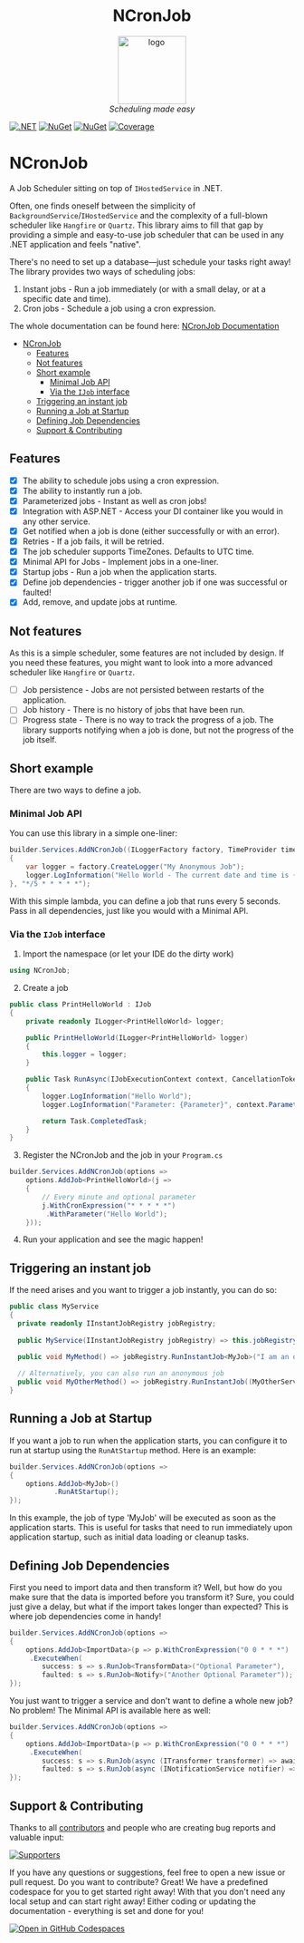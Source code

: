<h1 align="center">NCronJob</h1>

<p align="center">
  <img src="/assets/logo_small.png" alt="logo" width="120px" height="120px"/>
  <br>
  <em>Scheduling made easy</em>
  <br>
</p>


[![.NET](https://github.com/NCronJob-Dev/NCronJob/actions/workflows/dotnet.yml/badge.svg)](https://github.com/NCronJob-Dev/NCronJob/actions/workflows/dotnet.yml)
[![NuGet](https://img.shields.io/nuget/dt/NCronJob.svg)](https://www.nuget.org/packages/NCronJob)
[![NuGet](https://img.shields.io/nuget/vpre/NCronJob.svg)](https://www.nuget.org/packages/NCronJob)
[![Coverage](https://codecov.io/gh/NCronJob-Dev/NCronJob/graph/badge.svg?token=HM8G8TCYUC)](https://codecov.io/gh/NCronJob-Dev/NCronJob)

# NCronJob

A Job Scheduler sitting on top of `IHostedService` in .NET.

Often, one finds oneself between the simplicity of `BackgroundService`/`IHostedService` and the complexity of
a full-blown scheduler like `Hangfire` or `Quartz`.
This library aims to fill that gap by providing a simple and easy-to-use job scheduler that can be used in any .NET
application and feels "native".

There's no need to set up a database—just schedule your tasks right away! The library provides two ways of scheduling
jobs:

1. Instant jobs - Run a job immediately (or with a small delay, or at a specific date and time).
2. Cron jobs - Schedule a job using a cron expression.

The whole documentation can be found here: [NCronJob Documentation](https://docs.ncronjob.dev/)

- [NCronJob](#ncronjob)
  - [Features](#features)
  - [Not features](#not-features)
  - [Short example](#short-example)
    - [Minimal Job API](#minimal-job-api)
    - [Via the `IJob` interface](#via-the-ijob-interface)
  - [Triggering an instant job](#triggering-an-instant-job)
  - [Running a Job at Startup](#running-a-job-at-startup)
  - [Defining Job Dependencies](#defining-job-dependencies)
  - [Support \& Contributing](#support--contributing)


## Features

- [x] The ability to schedule jobs using a cron expression.
- [x] The ability to instantly run a job.
- [x] Parameterized jobs - Instant as well as cron jobs!
- [x] Integration with ASP.NET - Access your DI container like you would in any other service.
- [x] Get notified when a job is done (either successfully or with an error).
- [x] Retries - If a job fails, it will be retried.
- [x] The job scheduler supports TimeZones. Defaults to UTC time.
- [x] Minimal API for Jobs - Implement jobs in a one-liner.
- [x] Startup jobs - Run a job when the application starts.
- [x] Define job dependencies - trigger another job if one was successful or faulted!
- [x] Add, remove, and update jobs at runtime.

## Not features

As this is a simple scheduler, some features are not included by design. If you need these features, you might want to
look into a more advanced scheduler like `Hangfire` or `Quartz`.

- [ ] Job persistence - Jobs are not persisted between restarts of the application.
- [ ] Job history - There is no history of jobs that have been run.
- [ ] Progress state - There is no way to track the progress of a job. The library supports notifying when a job is
  done, but not the progress of the job itself.

## Short example

There are two ways to define a job.

### Minimal Job API

You can use this library in a simple one-liner:
```csharp
builder.Services.AddNCronJob((ILoggerFactory factory, TimeProvider timeProvider) =>
{
    var logger = factory.CreateLogger("My Anonymous Job");
    logger.LogInformation("Hello World - The current date and time is {Time}", timeProvider.GetLocalNow());
}, "*/5 * * * * *");
```

With this simple lambda, you can define a job that runs every 5 seconds. Pass in all dependencies, just like you would with a Minimal API.

### Via the `IJob` interface

1. Import the namespace (or let your IDE do the dirty work)

```csharp
using NCronJob;
```

2. Create a job

```csharp
public class PrintHelloWorld : IJob
{
    private readonly ILogger<PrintHelloWorld> logger;

    public PrintHelloWorld(ILogger<PrintHelloWorld> logger)
    {
        this.logger = logger;
    }

    public Task RunAsync(IJobExecutionContext context, CancellationToken token)
    {
        logger.LogInformation("Hello World");
        logger.LogInformation("Parameter: {Parameter}", context.Parameter);

        return Task.CompletedTask;
    }
}
```

3. Register the NCronJob and the job in your `Program.cs`

```csharp
builder.Services.AddNCronJob(options =>
    options.AddJob<PrintHelloWorld>(j => 
    {
        // Every minute and optional parameter
        j.WithCronExpression("* * * * *")
         .WithParameter("Hello World");
    }));
```

4. Run your application and see the magic happen!

## Triggering an instant job

If the need arises and you want to trigger a job instantly, you can do so:

```csharp
public class MyService
{
  private readonly IInstantJobRegistry jobRegistry;
  
  public MyService(IInstantJobRegistry jobRegistry) => this.jobRegistry = jobRegistry;

  public void MyMethod() => jobRegistry.RunInstantJob<MyJob>("I am an optional parameter");
    
  // Alternatively, you can also run an anonymous job
  public void MyOtherMethod() => jobRegistry.RunInstantJob((MyOtherService service) => service.Do());
}
```

## Running a Job at Startup

If you want a job to run when the application starts, you can configure it to run at startup using the `RunAtStartup` method. Here is an example:

```csharp
builder.Services.AddNCronJob(options =>
{
    options.AddJob<MyJob>()
           .RunAtStartup();
});
```

In this example, the job of type 'MyJob' will be executed as soon as the application starts. This is
useful for tasks that need to run immediately upon application startup, such as initial data loading or cleanup tasks.

## Defining Job Dependencies

First you need to import data and then transform it? Well, but how do you make sure that the data is imported before you transform it? Sure, you could just give a delay, but what if the import takes longer than expected? This is where job dependencies come in handy!

```csharp
builder.Services.AddNCronJob(options =>
{
    options.AddJob<ImportData>(p => p.WithCronExpression("0 0 * * *")
     .ExecuteWhen(
        success: s => s.RunJob<TransformData>("Optional Parameter"),
        faulted: s => s.RunJob<Notify>("Another Optional Parameter"));
});
```

You just want to trigger a service and don't want to define a whole new job? No problem! The Minimal API is available here as well:

```csharp
builder.Services.AddNCronJob(options =>
{
    options.AddJob<ImportData>(p => p.WithCronExpression("0 0 * * *")
     .ExecuteWhen(
        success: s => s.RunJob(async (ITransformer transformer) => await transformer.TransformDataAsync()),
        faulted: s => s.RunJob(async (INotificationService notifier) => await notifier.NotifyAsync())
});
```

## Support & Contributing

Thanks to all [contributors](https://github.com/NCronJob-Dev/NCronJob/graphs/contributors) and people who are creating
bug reports and valuable input:

<a href="https://github.com/NCronJob-Dev/NCronJob/graphs/contributors">
  <img src="https://contrib.rocks/image?repo=NCronJob-Dev/NCronJob" alt="Supporters" />
</a>

If you have any questions or suggestions, feel free to open a new issue or pull request.
Do you want to contribute? Great! We have a predefined codespace for you to get started right away! With that you don't need any local setup and can start right away!
Either coding or updating the documentation - everything is set and done for you!

[![Open in GitHub Codespaces](https://github.com/codespaces/badge.svg)](https://codespaces.new/NCronJob-Dev/NCronJob?quickstart=1)
